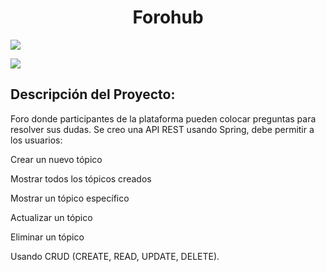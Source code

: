 <h1 align="center"> Forohub </h1>

<p align="left">
<img src="https://img.shields.io/badge/STATUS-TERMINADO-green">
</p>

<p align="left">
<img src="https://img.shields.io/github/languages/code-size/PamelaMorgana/Literalura">
</p>

<h2> Descripción del Proyecto: </h2>
Foro donde participantes de la plataforma pueden colocar preguntas para resolver sus dudas.
Se creo una API REST usando Spring, debe permitir a los usuarios:

Crear un nuevo tópico

Mostrar todos los tópicos creados

Mostrar un tópico específico

Actualizar un tópico

Eliminar un tópico

Usando CRUD (CREATE, READ, UPDATE, DELETE).
